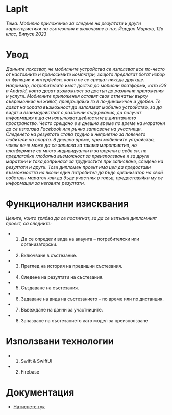 # LapIt
*Тема: Мобилно приложение за следене на резултати и други характеристики на състезания и включване в тях.*
*Йордан Марков, 12в клас, Випуск 2023*

# Увод
*Данните показват, че мобилните устройства се използват все по-често от настолните и преносимите компютри, защото предлагат богат избор от функции и интерфейси, които не се срещат никъде другаде. Например, потребителите имат достъп до мобилни платформи, като iOS и Android, които дават възможност за достъп до различни приложения и услуги.
Мобилните приложения оставят своя отпечатък върху съвременния ни живот, превръщайки го в по-динамичен и удобен. Те дават на хората възможност да използват мобилно устройство, за да видят и взаимодействат с различни съдържания, да получат информация и да си изпълняват дейностите в дигиталното пространство. 
Често срещано е в днешно време по време на маратони да се използва Facebook или ръчно записване на участници. Следенето на резултати става трудно и неприятно за повечето любители на спорта. В днешно време, чрез мобилните устройства, човек вече може да се записва за такива мероприятия, но платформите са много индивидуални и затворени в себе си, не предлагайки глобална възможност за преизползване и за други маратони и така допринася за трудностите при записване, следене на резултати и други. 
Този дипломен проект има цел да предостави възможността на всеки един потребител да бъде организатор на свой собствен маратон или да бъде участник в такъв, предоставяйки му се информация за неговите резултати.*

# Функционални изисквания

*Целите, които трябва да се постигнат, за да се изпълни дипломният проект, са следните:*
* 1. Да се определи вида на акаунта – потребителски или организаторски.
* 2. Включване в състезание.
* 3. Преглед на история на предишни състезания.
* 4. Следене на резултати на състезания.
* 5. Създаване на състезания.
* 6. Задаване на вида на състезанието – по време или по дистанция.
* 7. Въвеждане на данни за участниците.
* 8. Запазване на състезанието като модел за преизползване

# Използвани технологии
* 1. Swift & SwiftUI
* 2. Firebase

# Документация
* [Натиснете тук](https://github.com/YordanMarkov/LapIt/blob/main/Documentation_LapIt.pdf)
